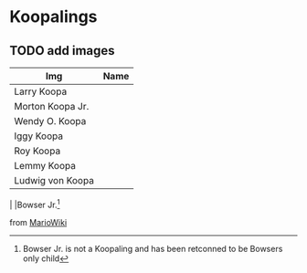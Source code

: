 # Koopalings

## TODO add images

Img|Name
---|---
|Larry Koopa
|Morton Koopa Jr.
|Wendy O. Koopa
|Iggy Koopa
|Roy Koopa
|Lemmy Koopa
|Ludwig von Koopa
|
|Bowser Jr.[^bjr]

[^bjr]: Bowser Jr. is not a Koopaling and has been retconned to be Bowsers only child

from [MarioWiki](https://www.mariowiki.com/Koopalings)
